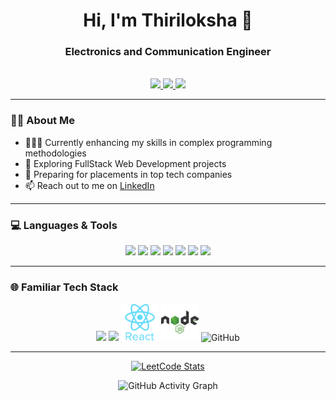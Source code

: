 <div align="center">
  <h1>Hi, I'm Thiriloksha 👋</h1>
  <h3>Electronics and Communication Engineer</h3>
  <br />
  <a href="https://www.linkedin.com/in/thiriloksha-s-797312258">
    <img src="https://img.shields.io/badge/LinkedIn-blue?style=for-the-badge&logo=linkedin&logoColor=white"/>
  </a>
  <a href="https://leetcode.com/Thiriloksha_s/">
    <img src="https://img.shields.io/badge/LeetCode-FFA116?style=for-the-badge&logo=leetcode&logoColor=black"/>
  </a>
  <a href="https://my-portfolio-53w3.vercel.app/">
    <img src="https://img.shields.io/badge/Portfolio-000?style=for-the-badge&logo=vercel&logoColor=white"/>
  </a>
</div>

---

### 🧑‍💻 About Me

- 👩🏻‍💻 Currently enhancing my skills in complex programming methodologies  
- 🔭 Exploring FullStack Web Development projects  
- 🧠 Preparing for placements in top tech companies  
- 📫 Reach out to me on [LinkedIn](https://www.linkedin.com/in/thiriloksha-s-797312258)

---

### 💻 Languages & Tools

<div align="center">
  
  <img src="https://img.icons8.com/color/48/000000/java-coffee-cup-logo.png" width="50"/>
  <img src="https://img.icons8.com/color/48/000000/c-programming.png" width="50"/>
  <img src="https://img.icons8.com/color/48/000000/html-5.png" width="50"/>
  <img src="https://img.icons8.com/color/48/000000/css3.png" width="50"/>
  <img src="https://img.icons8.com/color/48/000000/javascript.png" width="50"/>
  <img src="https://img.icons8.com/color/48/000000/visual-studio-code-2019.png" width="50"/>
  <img src="https://img.icons8.com/color/48/000000/git.png" width="50"/>
</div>

---

### 🌐 Familiar Tech Stack

<div align="center">
  <img src="https://www.desuvit.com/wp-content/uploads/2021/03/mongodb-icon.png" width="60"/>
  <img src="https://w7.pngwing.com/pngs/925/447/png-transparent-express-js-node-js-javascript-mongodb-node-js-text-trademark-logo.png" width="60"/>
  <img src="https://github.com/devicons/devicon/blob/master/icons/react/react-original-wordmark.svg" width="60"/>
  <img src="https://github.com/devicons/devicon/blob/master/icons/nodejs/nodejs-original-wordmark.svg" width="60"/>
  <img src="https://github.githubassets.com/images/modules/logos_page/GitHub-Mark.png" title="GitHub" width="60"/>
</div>

---


<div align="center">

[![LeetCode Stats](https://leetcard.jacoblin.cool/Thiriloksha_s?theme=dark&font=SourceCodePro&ext=contest)](https://leetcode.com/u/Thiriloksha_s/)

![GitHub Activity Graph](https://github-readme-activity-graph.vercel.app/graph?username=Thiriloksha-s&bg_color=0d1117&color=5edb0a&line=58a6ff&point=fbf9fb&area=true&hide_border=true)

</div>

